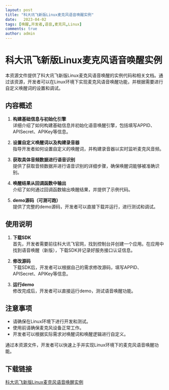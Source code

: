 ```yaml
---
layout: post
title: "科大讯飞新版Linux麦克风语音唤醒实例"
date:   2023-04-02
tags: [唤醒,开发者,语音,麦克风,Linux]
comments: true
author: admin
---
```

# 科大讯飞新版Linux麦克风语音唤醒实例

本资源文件提供了科大讯飞新版Linux麦克风语音唤醒的实例代码和相关文档。通过该资源，开发者可以在Linux环境下实现麦克风语音唤醒功能，并根据需要进行自定义唤醒词的设置和调试。

## 内容概述

1. **构建基础信息与初始化引擎**  
   详细介绍了如何构建基础信息并初始化语音唤醒引擎，包括填写APPID、APISecret、APIKey等信息。

2. **设置自定义唤醒词以及构建录音器**  
   指导开发者如何设置自定义的唤醒词，并构建录音器以实时监听麦克风音频。

3. **获取具体音频数据进行语音识别**  
   提供了获取音频数据并进行语音识别的详细步骤，确保唤醒词能够被准确识别。

4. **唤醒结果从回调函数中输出**  
   介绍了如何通过回调函数输出唤醒结果，并提供了示例代码。

5. **demo源码（可测可跑）**  
   提供了完整的demo源码，开发者可以直接下载并运行，进行测试和调试。

## 使用说明

1. **下载SDK**  
   首先，开发者需要前往科大讯飞官网，找到控制台并创建一个应用。在应用中找到语音唤醒（新版），下载SDK并记录好服务接口认证信息。

2. **修改源码**  
   下载SDK后，开发者可以根据自己的需求修改源码，填写APPID、APISecret、APIKey等信息。

3. **运行demo**  
   修改完成后，开发者可以直接运行demo，测试语音唤醒功能。

## 注意事项

- 请确保在Linux环境下进行开发和测试。
- 使用前请确保麦克风设备正常工作。
- 开发者可以根据实际需求对唤醒词和唤醒逻辑进行自定义。

通过本资源文件，开发者可以快速上手并实现Linux环境下的麦克风语音唤醒功能。

## 下载链接

[科大讯飞新版Linux麦克风语音唤醒实例](https://pan.quark.cn/s/59d51b83d751)